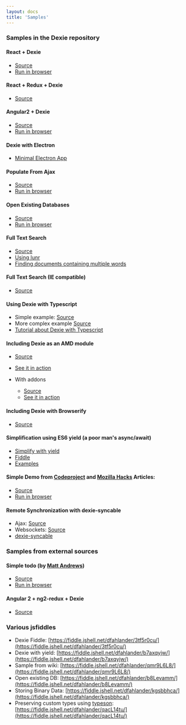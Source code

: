 ```yaml
---
layout: docs
title: 'Samples'
---
```


### Samples in the Dexie repository

#### React + Dexie

* [Source](https://github.com/dfahlander/Dexie.js/tree/master/samples/react)
* [Run in browser](http://rawgit.com/dfahlander/Dexie.js/demo/samples/react/build/)

#### React + Redux + Dexie

* [Source](https://github.com/dfahlander/Dexie.js/tree/master/samples/react-redux)

#### Angular2 + Dexie

* [Source](https://github.com/dfahlander/Dexie.js/tree/master/samples/angular2)
* [Run in browser](http://rawgit.com/dfahlander/Dexie.js/demo/samples/angular2/dist/)

#### Dexie with Electron

* [Minimal Electron App](https://github.com/dfahlander/Dexie.js/tree/master/samples/electron)

#### Populate From Ajax

* [Source](http://dexie.org/docs/Dexie/Dexie.on.populate.html#ajax-populate-sample)
* [Run in browser](https://rawgit.com/dfahlander/Dexie.js/releases/samples/ajax-populate/populateFromAjaxCall.html)

#### Open Existing Databases

* [Source](https://github.com/dfahlander/Dexie.js/blob/master/samples/open-existing-db/dump-databases.html)
* [Run in browser](https://rawgit.com/dfahlander/Dexie.js/releases/samples/open-existing-db/dump-databases.html)

#### Full Text Search

* [Source](https://github.com/dfahlander/Dexie.js/blob/master/samples/full-text-search/FullTextSearch.js)
* [Using lunr](https://gist.github.com/nolanlawson/6f69f4a573c1da862e92)
* [Finding documents containing multiple words](https://github.com/dfahlander/Dexie.js/issues/281)

#### Full Text Search (IE compatible)

* [Source](https://github.com/dfahlander/Dexie.js/blob/master/samples/full-text-search/FullTextSearch2.js)

#### Using Dexie with Typescript

* Simple example: [Source](https://github.com/dfahlander/Dexie.js/tree/master/samples/typescript-simple)
* More complex example [Source](https://github.com/dfahlander/Dexie.js/tree/master/samples/typescript)
* [Tutorial about Dexie with Typescript](http://dexie.org/docs/Typescript.html)

#### Including Dexie as an AMD module

* [Source](https://github.com/dfahlander/Dexie.js/tree/master/samples/requirejs)
* [See it in action](https://rawgit.com/dfahlander/Dexie.js/master/samples/requirejs/app.html)

* With addons
  * [Source](https://github.com/dfahlander/Dexie.js/tree/master/samples/requirejs-with-addons)
  * [See it in action](https://rawgit.com/dfahlander/Dexie.js/master/samples/requirejs-with-addons/app.html)

#### Including Dexie with Browserify

* [Source](https://github.com/dfahlander/Dexie.js/tree/master/samples/browserify)

#### Simplification using ES6 yield (a poor man's async/await)

* [Simplify with yield](http://dexie.org/docs/Simplify-with-yield.html)
* [Fiddle](https://fiddle.jshell.net/dfahlander/b7axqyjw/)
* [Examples](https://github.com/dfahlander/Dexie.js/blob/master/test/tests-yield.js)

#### Simple Demo from [Codeproject](http://www.codeproject.com/Articles/744986/How-to-do-some-magic-with-indexedDB) and [Mozilla Hacks](https://hacks.mozilla.org/2014/06/breaking-the-borders-of-indexeddb/) Articles:

* [Source](https://github.com/dfahlander/Dexie.js/blob/master/samples/codeproject-article/DexieAlgorithmsSamples.html)
* [Run in browser](https://rawgit.com/dfahlander/Dexie.js/releases/samples/codeproject-article/DexieAlgorithmsSamples.html)

#### Remote Synchronization with dexie-syncable

* Ajax: [Source](https://github.com/dfahlander/Dexie.js/tree/master/samples/remote-sync/ajax)
* Websockets: [Source](https://github.com/dfahlander/Dexie.js/tree/master/samples/remote-sync/websocket)
* [dexie-syncable](http://dexie.org/docs/Syncable/Dexie.Syncable.js.html)


### Samples from external sources

#### Simple todo (by [Matt Andrews](https://mattandre.ws))

* [Source](https://github.com/matthew-andrews/offline-todo-dexie/blob/gh-pages/application.js)
* [Run in browser](https://rawgit.com/matthew-andrews/offline-todo-dexie/gh-pages/index.html)

#### Angular 2 + ng2-redux + Dexie

* [Source](https://github.com/jsperts/workshop_unterlagen/tree/master/angular2/examples/Redux)

### Various jsfiddles

* Dexie Fiddle: [https://fiddle.jshell.net/dfahlander/3tf5r0cu/](https://fiddle.jshell.net/dfahlander/3tf5r0cu/)
* Dexie with yield: [https://fiddle.jshell.net/dfahlander/b7axqyjw/](https://fiddle.jshell.net/dfahlander/b7axqyjw/)
* Sample from wiki: [https://fiddle.jshell.net/dfahlander/qmr9L6L8/](https://fiddle.jshell.net/dfahlander/qmr9L6L8/)
* Open existing DB: [https://fiddle.jshell.net/dfahlander/b8Levamm/](https://fiddle.jshell.net/dfahlander/b8Levamm/)
* Storing Binary Data: [https://fiddle.jshell.net/dfahlander/kgsbbhca/](https://fiddle.jshell.net/dfahlander/kgsbbhca/)
* Preserving custom types using [typeson](https://www.npmjs.com/package/typeson): [https://fiddle.jshell.net/dfahlander/qacL14tu/](https://fiddle.jshell.net/dfahlander/qacL14tu/)
